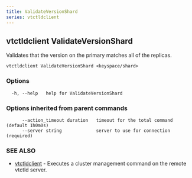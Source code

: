 ```yaml
---
title: ValidateVersionShard
series: vtctldclient
---
```

## vtctldclient ValidateVersionShard

Validates that the version on the primary matches all of the replicas.

```
vtctldclient ValidateVersionShard <keyspace/shard>
```

### Options

```
  -h, --help   help for ValidateVersionShard
```

### Options inherited from parent commands

```
      --action_timeout duration   timeout for the total command (default 1h0m0s)
      --server string             server to use for connection (required)
```

### SEE ALSO

* [vtctldclient](../)	 - Executes a cluster management command on the remote vtctld server.

